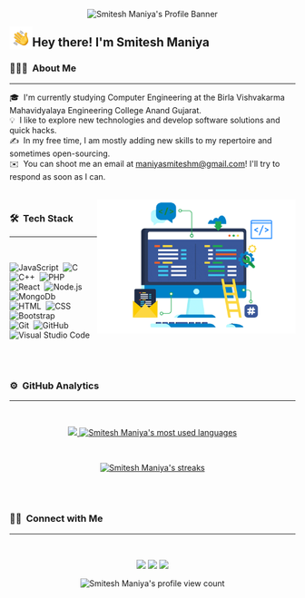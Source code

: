 
<p align="center">
<!-- <img src="assets/Profile%20Banner.gif" alt="Smitesh Maniya's Profile Banner" /> -->
    <img src="https://readme-typing-svg.herokuapp.com?font=Playball&color=14E3F7FF&size=45&center=true&vCenter=true&width=900&height=100&lines=Welcome+to+Smitesh+Maniya's+Github+Profile..." alt="Smitesh Maniya's Profile Banner" />
</p>


<p><img alt="Night Coding" src="./assets/Hand%20Wave.gif" width='40' align="left"/><h2>Hey there! I'm Smitesh Maniya</h2></p>

### 👨🏻‍💻 &nbsp;About Me
---
🎓 &nbsp;I'm currently studying Computer Engineering at the Birla Vishvakarma Mahavidyalaya Engineering College Anand Gujarat.\
💡 &nbsp;I like to explore new technologies and develop software solutions and quick hacks.\
✍️ &nbsp;In my free time, I am mostly adding new skills to my repertoire and sometimes open-sourcing.\
✉️ &nbsp;You can shoot me an email at maniyasmiteshm@gmail.com! I'll try to respond as soon as I can.


<br />
<img width="350" alt="Night Coding" src="./assets/Custom-Development.gif" align="right" />

### 🛠 &nbsp;Tech Stack
---
<br />


![JavaScript](https://img.shields.io/badge/-JavaScript-05122A?style=flat&logo=javascript)&nbsp;
![C](https://img.shields.io/badge/-C-05122A?style=flat&logo=C&logoColor=A8B9CC)&nbsp;
![C++](https://img.shields.io/badge/-C++-05122A?style=flat&logo=C%2B%2B&logoColor=00599C)&nbsp;
![PHP](https://img.shields.io/badge/-PHP-05122A?style=flat&logo=php)&nbsp;
\
![React](https://img.shields.io/badge/-React-05122A?style=flat&logo=react)&nbsp;
![Node.js](https://img.shields.io/badge/-Node.js-05122A?style=flat&logo=node.js)&nbsp;
![MongoDb](https://img.shields.io/badge/-MongoDb-05122A?style=flat&logo=mongodb)&nbsp;
\
![HTML](https://img.shields.io/badge/-HTML-05122A?style=flat&logo=HTML5)&nbsp;
![CSS](https://img.shields.io/badge/-CSS-05122A?style=flat&logo=CSS3&logoColor=1572B6)&nbsp;
![Bootstrap](https://img.shields.io/badge/-Bootstrap-05122A?style=flat&logo=bootstrap&logoColor=563D7C)&nbsp;
\
![Git](https://img.shields.io/badge/-Git-05122A?style=flat&logo=git)&nbsp;
![GitHub](https://img.shields.io/badge/-GitHub-05122A?style=flat&logo=github)&nbsp;
![Visual Studio Code](https://img.shields.io/badge/-Visual%20Studio%20Code-05122A?style=flat&logo=visual-studio-code&logoColor=007ACC)&nbsp;

<br /><br />

### ⚙️ &nbsp;GitHub Analytics
---
<br />

<p align="center">
<a href="https://github.com/smiteshmaniya" target="_blank">
  <img height="160em" src="https://github-readme-stats.vercel.app/api?username=smiteshmaniya&show_icons=true&theme=algolia&include_all_commits=true&count_private=true&bg_color=0d1117&title_color=00ddd7&hide_border=false&border_color=FFFFFF"/>
  <img height="160em" src="https://github-readme-stats.vercel.app/api/top-langs/?username=smiteshmaniya&layout=compact&hide=handlebars&theme=algolia&bg_color=0D1117&hide_border=false&&title_color=00ddd7&border_color=FFFFFF" alt="Smitesh Maniya's most used languages"/>
</p>
<br />
<p align="center">
    <img src="http://github-readme-streak-stats.herokuapp.com?user=smiteshmaniya&theme=dark&background=0D1117&hide_border=&border_color=FFFFFF&ring=00DDD7&fire=00DDD7&stroke=F1F1F1&currStreakNum=FFFFFF&sideNums=FFFFFF&currStreakLabel=00DDD7&dates=CACACA" alt="Smitesh Maniya's streaks" />
</p>
</a>
<!-- <img src="https://activity-graph.herokuapp.com/graph?username=smiteshmaniya&theme=react-dark&hide_border=false" /> -->

<br /><br />

### 🤝🏻 &nbsp;Connect with Me
---
<br />
<p align="center">
    <a href="https://www.linkedin.com/in/savangadhiya/" target="_blank"><img src="https://img.shields.io/badge/-Savan%20Gadhiya-0077B5?style=flat&logo=Linkedin&logoColor=white"/></a>
    <a href="mailto:savangadhiya7623@gmail.com" target="_blank"><img src="https://img.shields.io/badge/-savangadhiya7623@gmail.com-D14836?style=flat&logo=Gmail&logoColor=white"/></a>
    <a href="https://www.instagram.com/savan_gadhiya_24" target="_blank"><img src="https://img.shields.io/badge/-@Savan_Gadhiya_24-E4405F?style=flat&logo=Instagram&logoColor=white"/></a>
</p>

<p align="center"> <img src="https://komarev.com/ghpvc/?username=smiteshmaniya&label=Profile%20views&color=0e75b6&style=plastic" alt="Smitesh Maniya's profile view count" /> </p>
